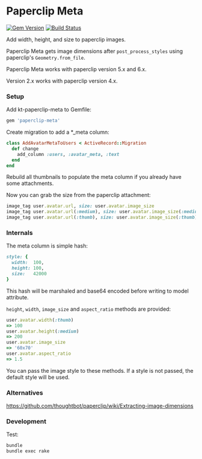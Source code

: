 # Paperclip Meta

[![Gem Version](https://badge.fury.io/rb/paperclip-meta.svg)](http://rubygems.org/gems/paperclip-meta)
[![Build Status](https://travis-ci.org/teeparham/paperclip-meta.svg?branch=master)](https://travis-ci.org/teeparham/paperclip-meta)

Add width, height, and size to paperclip images.

Paperclip Meta gets image dimensions after `post_process_styles` using paperclip's `Geometry.from_file`.

Paperclip Meta works with paperclip version 5.x and 6.x.

Version 2.x works with paperclip version 4.x.

### Setup

Add kt-paperclip-meta to Gemfile:

```ruby
gem 'paperclip-meta'
```

Create migration to add a *_meta column:

```ruby
class AddAvatarMetaToUsers < ActiveRecord::Migration
  def change
    add_column :users, :avatar_meta, :text
  end
end
```

Rebuild all thumbnails to populate the meta column if you already have some attachments.

Now you can grab the size from the paperclip attachment:

```ruby
image_tag user.avatar.url, size: user.avatar.image_size
image_tag user.avatar.url(:medium), size: user.avatar.image_size(:medium)
image_tag user.avatar.url(:thumb), size: user.avatar.image_size(:thumb)
```

### Internals

The meta column is simple hash:

```ruby
style: {
  width:  100,
  height: 100,
  size:   42000
}
```

This hash will be marshaled and base64 encoded before writing to model attribute.

`height`, `width`, `image_size` and `aspect_ratio` methods are provided:

```ruby
user.avatar.width(:thumb)
=> 100
user.avatar.height(:medium)
=> 200
user.avatar.image_size
=> '60x70'
user.avatar.aspect_ratio
=> 1.5
```

You can pass the image style to these methods. If a style is not passed, the default style will be used.

### Alternatives

https://github.com/thoughtbot/paperclip/wiki/Extracting-image-dimensions

### Development

Test:

```sh
bundle
bundle exec rake
```
